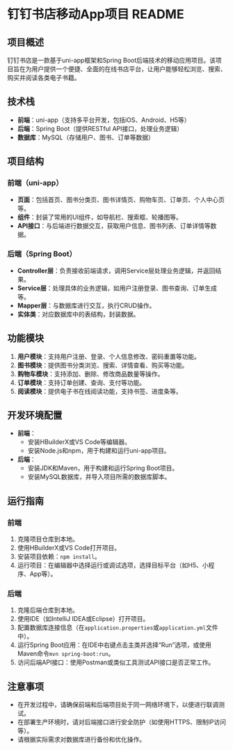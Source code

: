 # 钉钉书店移动App项目 README

## 项目概述

钉钉书店是一款基于uni-app框架和Spring Boot后端技术的移动应用项目。该项目旨在为用户提供一个便捷、全面的在线书店平台，让用户能够轻松浏览、搜索、购买并阅读各类电子书籍。

## 技术栈

- **前端**：uni-app（支持多平台开发，包括iOS、Android、H5等）
- **后端**：Spring Boot（提供RESTful API接口，处理业务逻辑）
- **数据库**：MySQL（存储用户、图书、订单等数据）

## 项目结构

### 前端（uni-app）

- **页面**：包括首页、图书分类页、图书详情页、购物车页、订单页、个人中心页等。
- **组件**：封装了常用的UI组件，如导航栏、搜索框、轮播图等。
- **API接口**：与后端进行数据交互，获取用户信息、图书列表、订单详情等数据。

### 后端（Spring Boot）

- **Controller层**：负责接收前端请求，调用Service层处理业务逻辑，并返回结果。
- **Service层**：处理具体的业务逻辑，如用户注册登录、图书查询、订单生成等。
- **Mapper层**：与数据库进行交互，执行CRUD操作。
- **实体类**：对应数据库中的表结构，封装数据。

## 功能模块

1. **用户模块**：支持用户注册、登录、个人信息修改、密码重置等功能。
2. **图书模块**：提供图书分类浏览、搜索、详情查看、购买等功能。
3. **购物车模块**：支持添加、删除、修改商品数量等操作。
4. **订单模块**：支持订单创建、查询、支付等功能。
5. **阅读模块**：提供电子书在线阅读功能，支持书签、进度条等。

## 开发环境配置

- **前端**：
  - 安装HBuilderX或VS Code等编辑器。
  - 安装Node.js和npm，用于构建和运行uni-app项目。
- **后端**：
  - 安装JDK和Maven，用于构建和运行Spring Boot项目。
  - 安装MySQL数据库，并导入项目所需的数据库脚本。

## 运行指南

### 前端

1. 克隆项目仓库到本地。
2. 使用HBuilderX或VS Code打开项目。
3. 安装项目依赖：`npm install`。
4. 运行项目：在编辑器中选择运行或调试选项，选择目标平台（如H5、小程序、App等）。

### 后端

1. 克隆后端仓库到本地。
2. 使用IDE（如IntelliJ IDEA或Eclipse）打开项目。
3. 配置数据库连接信息（在`application.properties`或`application.yml`文件中）。
4. 运行Spring Boot应用：在IDE中右键点击主类并选择“Run”选项，或使用Maven命令`mvn spring-boot:run`。
5. 访问后端API接口：使用Postman或类似工具测试API接口是否正常工作。

## 注意事项

- 在开发过程中，请确保前端和后端项目处于同一网络环境下，以便进行联调测试。
- 在部署生产环境时，请对后端接口进行安全防护（如使用HTTPS、限制IP访问等）。
- 请根据实际需求对数据库进行备份和优化操作。
